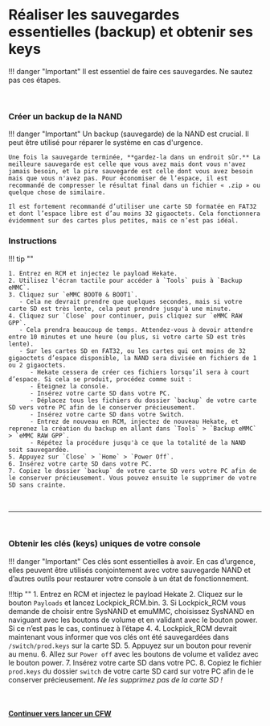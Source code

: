 # Réaliser les sauvegardes essentielles (backup) et obtenir ses keys

!!! danger "Important"
    Il est essentiel de faire ces sauvegardes. Ne sautez pas ces étapes.

&nbsp;

### Créer un backup de la NAND


!!! danger "Important"
    Un backup (sauvegarde) de la NAND est crucial. Il peut être utilisé pour réparer le système en cas d'urgence.

	Une fois la sauvegarde terminée, **gardez-la dans un endroit sûr.** La meilleure sauvegarde est celle que vous avez mais dont vous n'avez jamais besoin, et la pire sauvegarde est celle dont vous avez besoin mais que vous n'avez pas. Pour économiser de l’espace, il est recommandé de compresser le résultat final dans un fichier « .zip » ou quelque chose de similaire.

	Il est fortement recommandé d’utiliser une carte SD formatée en FAT32 et dont l’espace libre est d’au moins 32 gigaoctets. Cela fonctionnera évidemment sur des cartes plus petites, mais ce n’est pas idéal.

### Instructions

!!! tip ""

    1. Entrez en RCM et injectez le payload Hekate.
    2. Utilisez l'écran tactile pour accéder à `Tools` puis à `Backup eMMC`.
    3. Cliquez sur `eMMC BOOT0 & BOOT1`.
       - Cela ne devrait prendre que quelques secondes, mais si votre carte SD est très lente, cela peut prendre jusqu'à une minute.
    4. Cliquez sur `Close` pour continuer, puis cliquez sur `eMMC RAW GPP`.
       - Cela prendra beaucoup de temps. Attendez-vous à devoir attendre entre 10 minutes et une heure (ou plus, si votre carte SD est très lente).
       - Sur les cartes SD en FAT32, ou les cartes qui ont moins de 32 gigaoctets d’espace disponible, la NAND sera divisée en fichiers de 1 ou 2 gigaoctets.
          - Hekate cessera de créer ces fichiers lorsqu’il sera à court d’espace. Si cela se produit, procédez comme suit :
          - Éteignez la console.
          - Insérez votre carte SD dans votre PC.
          - Déplacez tous les fichiers du dossier `backup` de votre carte SD vers votre PC afin de le conserver précieusement.
          - Insérez votre carte SD dans votre Switch.
          - Entrez de nouveau en RCM, injectez de nouveau Hekate, et reprenez la création du backup en allant dans `Tools` > `Backup eMMC` > `eMMC RAW GPP`.
          - Répétez la procédure jusqu'à ce que la totalité de la NAND soit sauvegardée.
    5. Appuyez sur `Close` > `Home` > `Power Off`.
    6. Insérez votre carte SD dans votre PC.
    7. Copiez le dossier `backup` de votre carte SD vers votre PC afin de le conserver précieusement. Vous pouvez ensuite le supprimer de votre SD sans crainte.

&nbsp;

-----

&nbsp;

### Obtenir les clés (keys) uniques de votre console

!!! danger "Important"
    Ces clés sont essentielles à avoir. En cas d’urgence, elles peuvent être utilisés conjointement avec votre sauvegarde NAND et d’autres outils pour restaurer votre console à un état de fonctionnement.
    
!!!tip ""
    1. Entrez en RCM et injectez le payload Hekate
    2. Cliquez sur le bouton `Payloads` et lancez Lockpick_RCM.bin.
    3. Si Lockpick_RCM vous demande de choisir entre SysNAND et emuMMC, choisissez SysNAND en naviguant avec les boutons de volume et en validant avec le bouton power. Si ce n’est pas le cas, continuez à l’étape 4.
    4. Lockpick_RCM devrait maintenant vous informer que vos clés ont été sauvegardées dans `/switch/prod.keys` sur la carte SD.
    5. Appuyez sur un bouton pour revenir au menu.
    6. Allez sur `Power off` avec les boutons de volume et validez avec le bouton power.
    7. Insérez votre carte SD dans votre PC.
    8. Copiez le fichier `prod.keys` du dossier `switch` de votre carte SD card sur votre PC afin de le conserver précieusement. *Ne les supprimez pas de la carte SD !*

&nbsp;

#### [Continuer vers lancer un CFW <i class="fa fa-arrow-circle-right fa-lg"></i>](launching_cfw_fr.md)
